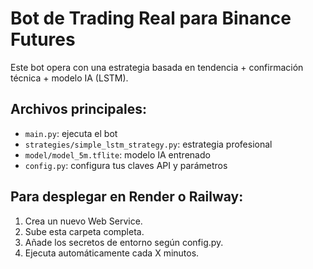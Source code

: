 # Bot de Trading Real para Binance Futures

Este bot opera con una estrategia basada en tendencia + confirmación técnica + modelo IA (LSTM).

## Archivos principales:
- `main.py`: ejecuta el bot
- `strategies/simple_lstm_strategy.py`: estrategia profesional
- `model/model_5m.tflite`: modelo IA entrenado
- `config.py`: configura tus claves API y parámetros

## Para desplegar en Render o Railway:
1. Crea un nuevo Web Service.
2. Sube esta carpeta completa.
3. Añade los secretos de entorno según config.py.
4. Ejecuta automáticamente cada X minutos.
